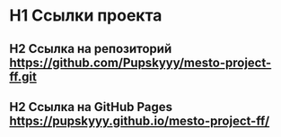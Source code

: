 # H1 Ссылки проекта  
## H2 Ссылка на репозиторий https://github.com/Pupskyyy/mesto-project-ff.git  
## H2 Ссылка на GitHub Pages https://pupskyyy.github.io/mesto-project-ff/